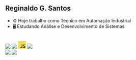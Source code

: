 ## Reginaldo G. Santos

- ⚙️ Hoje trabalho como Técnico em Automação Industrial 
- 🖥️ Estudando Análise e Desenvolvimento de Sistemas


<!--<div>
<a href="https://github.com/reginaldogalli">
<img height="165em" src="https://github-readme-stats.vercel.app/api/top-langs?username=reginaldogalli&show_icons=true&locale=en&layout=compact&hide=jupyter%20notebook&theme=dark">
<img height="165em" src="https://github-readme-stats.vercel.app/api?username=reginaldogalli&amp;show_icons=true&amp;theme=dark&amp;include_all_commits=true&amp;count_private=true" style="max-width: 100%;">

</div>-->

<div style="display in line_block"><br>
<img width="5%" src="https://cdn.jsdelivr.net/gh/devicons/devicon/icons/html5/html5-original-wordmark.svg" />   
<img width="5%" src="https://cdn.jsdelivr.net/gh/devicons/devicon/icons/css3/css3-original-wordmark.svg" /> 
<img width="5%" src="https://github.com/devicons/devicon/blob/v2.15.1/icons/javascript/javascript-original.svg" /> 
<img width="5%" src="https://cdn.jsdelivr.net/gh/devicons/devicon/icons/python/python-original.svg" /><br>

<div>
<a href="mailto:reginaldo.galli@hotmail.com"><img src="https://img.shields.io/badge/-Gmail-%23333?style=for-the-badge&amp;logo=gmail&amp;logoColor=white"></a>
<a href="https://www.linkedin.com/in/reginaldogalli/" rel="nofollow"><img src="https://img.shields.io/badge/-LinkedIn-%230077B5?style=for-the-badge&amp;logo=linkedin&amp;logoColor=white"></a>
</div>
